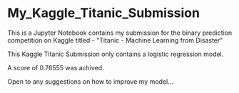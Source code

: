 # My_Kaggle_Titanic_Submission

This is a Jupyter Notebook contains my submission for the binary prediction competition on Kaggle titled - "Titanic - Machine Learning from Disaster"

This Kaggle Titanic Submission only contains a logistic regression model. 

A score of 0.76555 was achived.  

Open to any suggestions on how to improve my model...
